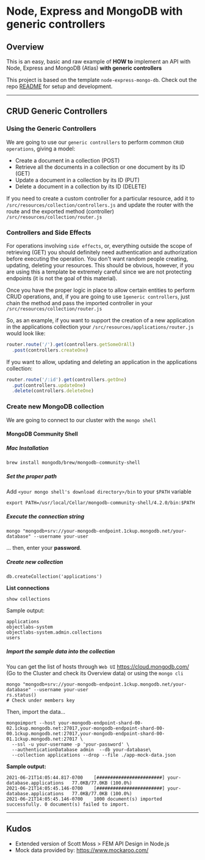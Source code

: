 # Node, Express and MongoDB with generic controllers

## Overview

This is an easy, basic and raw example of **HOW to** implement an API with Node, Express and MongoDB (Atlas) **with generic controllers**

This project is based on the template `node-express-mongo-db`. Check out the repo [README](../node-express-mongo-db/README.md) for setup and development.

---

## CRUD Generic Controllers

### Using the Generic Controllers

We are going to use our `generic controllers` to perform common `CRUD operations`, giving a model:
* Create a document in a collection (POST)
* Retrieve all the documents in a collection or one document by its ID (GET)
* Update a document in a collection by its ID (PUT)
* Delete a document in a collection by its ID (DELETE)

If you need to create a custom controller for a particular resource, add it to `/src/resources/collection/controllers.js` and update the router with the route and the exported method (controller) `/src/resources/collection/router.js`

### Controllers and Side Effects

For operations involving `side effects`, or, everything outside the scope of retrieving (GET) you should definitely need authentication and authorization before executing the operation. You don't want random people creating, updating, deleting your resources. This should be obvious, however, if you are using this a template be extremely careful since we are not protecting endpoints (it is not the goal of this material).

Once you have the proper logic in place to allow certain entities to perform CRUD operations, and, if you are going to use `1generic controllers`, just chain the method and pass the imported controller in your `/src/resources/collection/router.js`

So, as an example, if you want to support the creation of a new application in the applications collection your `/src/resources/applications/router.js` would look like:

```js
router.route('/').get(controllers.getSomeOrAll)
  .post(controllers.createOne)
```

If you want to allow, updating and deleting an application in the applications collection:

```js
router.route('/:id').get(controllers.getOne)
  .put(controllers.updateOne)
  .delete(controllers.deleteOne)
```

### Create new MongoDB collection

We are going to connect to our cluster with the `mongo shell`

#### MongoDB Community Shell

##### Mac Installation

```shell
brew install mongodb/brew/mongodb-community-shell
```

##### Set the proper path

Add `<your mongo shell's download directory>/bin` to your `$PATH` variable

```shell
export PATH=/usr/local/Cellar/mongodb-community-shell/4.2.0/bin:$PATH
```

##### Execute the connection string

```shell
mongo "mongodb+srv://your-mongodb-endpoint.1ckup.mongodb.net/your-database" --username your-user
```

... then, enter your **password**.

##### Create new collection

```shell
db.createCollection('applications')
```

**List connections**

```shell
show collections
```

Sample output:

```shell
applications
objectlabs-system
objectlabs-system.admin.collections
users
```

##### Import the sample data into the collection

You can get the list of hosts through `Web UI` https://cloud.mongodb.com/ (Go to the Cluster and check its Overview data) or using the `mongo cli`

```shell
mongo "mongodb+srv://your-mongodb-endpoint.1ckup.mongodb.net/your-database" --username your-user
rs.status()
# Check under members key
```

Then, import the data...

```shell
mongoimport --host your-mongodb-endpoint-shard-00-02.1ckup.mongodb.net:27017,your-mongodb-endpoint-shard-00-00.1ckup.mongodb.net:27017,your-mongodb-endpoint-shard-00-01.1ckup.mongodb.net:27017 \
  --ssl -u your-username -p 'your-password' \
  --authenticationDatabase admin  --db your-database\
  --collection applications --drop --file ./app-mock-data.json
```

**Sample output:**

```shell
2021-06-21T14:05:44.817-0700	[########################] your-database.applications	77.0KB/77.0KB (100.0%)
2021-06-21T14:05:45.146-0700	[########################] your-database.applications	77.0KB/77.0KB (100.0%)
2021-06-21T14:05:45.146-0700	1000 document(s) imported successfully. 0 document(s) failed to import.
```

---

## Kudos

* Extended version of Scott Moss > FEM API Design in Node.js
* Mock data provided by: https://www.mockaroo.com/